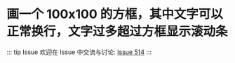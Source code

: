 # 画一个 100x100 的方框，其中文字可以正常换行，文字过多超过方框显示滚动条



::: tip Issue 
 欢迎在 Issue 中交流与讨论: [Issue 514](https://github.com/shfshanyue/Daily-Question/issues/514) 
:::



